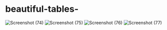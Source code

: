 # beautiful-tables-
![Screenshot (74)](https://user-images.githubusercontent.com/90281107/145743369-99fef0ae-54aa-4dd5-8482-7e45e40f912c.png)
![Screenshot (75)](https://user-images.githubusercontent.com/90281107/145743387-8918d2b1-9729-4071-a7f0-c16a247f1c6c.png)
![Screenshot (76)](https://user-images.githubusercontent.com/90281107/145743399-1806fe97-d946-403d-a802-cb06d30ecd81.png)
![Screenshot (77)](https://user-images.githubusercontent.com/90281107/145743419-2da025b2-db88-4b4e-9312-9e9de9ec6ed3.png)
